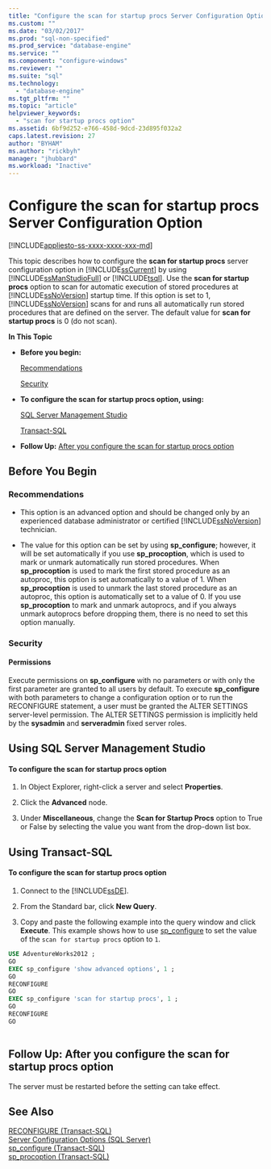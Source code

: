 ```yaml
---
title: "Configure the scan for startup procs Server Configuration Option | Microsoft Docs"
ms.custom: ""
ms.date: "03/02/2017"
ms.prod: "sql-non-specified"
ms.prod_service: "database-engine"
ms.service: ""
ms.component: "configure-windows"
ms.reviewer: ""
ms.suite: "sql"
ms.technology: 
  - "database-engine"
ms.tgt_pltfrm: ""
ms.topic: "article"
helpviewer_keywords: 
  - "scan for startup procs option"
ms.assetid: 6bf9d252-e766-458d-9dcd-23d895f032a2
caps.latest.revision: 27
author: "BYHAM"
ms.author: "rickbyh"
manager: "jhubbard"
ms.workload: "Inactive"
---
```

# Configure the scan for startup procs Server Configuration Option
[!INCLUDE[appliesto-ss-xxxx-xxxx-xxx-md](../../includes/appliesto-ss-xxxx-xxxx-xxx-md.md)]

  This topic describes how to configure the **scan for startup procs** server configuration option in [!INCLUDE[ssCurrent](../../includes/sscurrent-md.md)] by using [!INCLUDE[ssManStudioFull](../../includes/ssmanstudiofull-md.md)] or [!INCLUDE[tsql](../../includes/tsql-md.md)]. Use the **scan for startup procs** option to scan for automatic execution of stored procedures at [!INCLUDE[ssNoVersion](../../includes/ssnoversion-md.md)] startup time. If this option is set to 1, [!INCLUDE[ssNoVersion](../../includes/ssnoversion-md.md)] scans for and runs all automatically run stored procedures that are defined on the server. The default value for **scan for startup procs** is 0 (do not scan).  
  
 **In This Topic**  
  
-   **Before you begin:**  
  
     [Recommendations](#Recommendations)  
  
     [Security](#Security)  
  
-   **To configure the scan for startup procs option, using:**  
  
     [SQL Server Management Studio](#SSMSProcedure)  
  
     [Transact-SQL](#TsqlProcedure)  
  
-   **Follow Up:**  [After you configure the scan for startup procs option](#FollowUp)  
  
##  <a name="BeforeYouBegin"></a> Before You Begin  
  
###  <a name="Recommendations"></a> Recommendations  
  
-   This option is an advanced option and should be changed only by an experienced database administrator or certified [!INCLUDE[ssNoVersion](../../includes/ssnoversion-md.md)] technician.  
  
-   The value for this option can be set by using **sp_configure**; however, it will be set automatically if you use **sp_procoption**, which is used to mark or unmark automatically run stored procedures. When **sp_procoption** is used to mark the first stored procedure as an autoproc, this option is set automatically to a value of 1. When **sp_procoption** is used to unmark the last stored procedure as an autoproc, this option is automatically set to a value of 0. If you use **sp_procoption** to mark and unmark autoprocs, and if you always unmark autoprocs before dropping them, there is no need to set this option manually.  
  
###  <a name="Security"></a> Security  
  
####  <a name="Permissions"></a> Permissions  
 Execute permissions on **sp_configure** with no parameters or with only the first parameter are granted to all users by default. To execute **sp_configure** with both parameters to change a configuration option or to run the RECONFIGURE statement, a user must be granted the ALTER SETTINGS server-level permission. The ALTER SETTINGS permission is implicitly held by the **sysadmin** and **serveradmin** fixed server roles.  
  
##  <a name="SSMSProcedure"></a> Using SQL Server Management Studio  
  
#### To configure the scan for startup procs option  
  
1.  In Object Explorer, right-click a server and select **Properties**.  
  
2.  Click the **Advanced** node.  
  
3.  Under **Miscellaneous**, change the **Scan for Startup Procs** option to True or False by selecting the value you want from the drop-down list box.  
  
##  <a name="TsqlProcedure"></a> Using Transact-SQL  
  
#### To configure the scan for startup procs option  
  
1.  Connect to the [!INCLUDE[ssDE](../../includes/ssde-md.md)].  
  
2.  From the Standard bar, click **New Query**.  
  
3.  Copy and paste the following example into the query window and click **Execute**. This example shows how to use [sp_configure](../../relational-databases/system-stored-procedures/sp-configure-transact-sql.md) to set the value of the `scan for startup procs` option to `1`.  
  
```sql  
USE AdventureWorks2012 ;  
GO  
EXEC sp_configure 'show advanced options', 1 ;  
GO  
RECONFIGURE  
GO  
EXEC sp_configure 'scan for startup procs', 1 ;  
GO  
RECONFIGURE  
GO  
  
```  
  
##  <a name="FollowUp"></a> Follow Up: After you configure the scan for startup procs option  
 The server must be restarted before the setting can take effect.  
  
## See Also  
 [RECONFIGURE &#40;Transact-SQL&#41;](../../t-sql/language-elements/reconfigure-transact-sql.md)   
 [Server Configuration Options &#40;SQL Server&#41;](../../database-engine/configure-windows/server-configuration-options-sql-server.md)   
 [sp_configure &#40;Transact-SQL&#41;](../../relational-databases/system-stored-procedures/sp-configure-transact-sql.md)   
 [sp_procoption &#40;Transact-SQL&#41;](../../relational-databases/system-stored-procedures/sp-procoption-transact-sql.md)  
  
  
